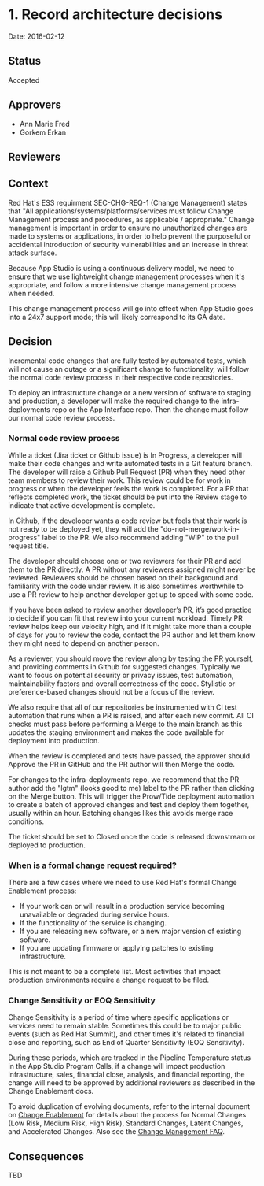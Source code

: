 # 1. Record architecture decisions

Date: 2016-02-12

## Status

Accepted

## Approvers

* Ann Marie Fred
* Gorkem Erkan

## Reviewers

## Context

Red Hat's ESS requirment SEC-CHG-REQ-1 (Change Management) states that "All applications/systems/platforms/services must follow Change Management process and procedures, as applicable / appropriate." Change management is important in order to ensure no unauthorized changes are made to systems or applications, in order to help prevent the purposeful or accidental introduction of security vulnerabilities and an increase in threat attack surface.

Because App Studio is using a continuous delivery model, we need to ensure that we use lightweight change management processes when it's appropriate, and follow a more intensive change management process when needed.

This change management process will go into effect when App Studio goes into a 24x7 support mode; this will likely correspond to its GA date.

## Decision

Incremental code changes that are fully tested by automated tests, which will not cause an outage or a significant change to functionality, will follow the normal code review process in their respective code repositories. 

To deploy an infrastructure change or a new version of software to staging and production, a developer will make the required change to the infra-deployments repo or the App Interface repo.  Then the change must follow our normal code review process.

### Normal code review process

While a ticket (Jira ticket or Github issue) is In Progress, a developer will make their code changes and write automated tests in a Git feature branch.  The developer will raise a Github Pull Request (PR) when they need other team members to review their work. This review could be for work in progress or when the developer feels the work is completed. For a PR that reflects completed work, the ticket should be put into the Review stage to indicate that active development is complete.

In Github, if the developer wants a code review but feels that their work is not ready to be deployed yet, they will add the "do-not-merge/work-in-progress" label to the PR. We also recommend adding "WIP" to the pull request title.

The developer should choose one or two reviewers for their PR and add them to the PR directly. A PR without any reviewers assigned might never be reviewed. Reviewers should be chosen based on their background and familiarity with the code under review. It is also sometimes worthwhile to use a PR review to help another developer get up to speed with some code.

If you have been asked to review another developer’s PR, it’s good practice to decide if you can fit that review into your current workload. Timely PR review helps keep our velocity high, and if it might take more than a couple of days for you to review the code, contact the PR author and let them know they might need to depend on another person.

As a reviewer, you should move the review along by testing the PR yourself, and providing comments in Github for suggested changes. Typically we want to focus on potential security or privacy issues, test automation, maintainability factors and overall correctness of the code. Stylistic or preference-based changes should not be a focus of the review.

We also require that all of our repositories be instrumented with CI test automation that runs when a PR is raised, and after each new commit. All CI checks must pass before performing a Merge to the main branch as this updates the staging environment and makes the code available for deployment into production.

When the review is completed and tests have passed, the approver should Approve the PR in GitHub and the PR author will then Merge the code. 

For changes to the infra-deployments repo, we recommend that the PR author add the "lgtm" (looks good to me) label to the PR rather than clicking on the Merge button. This will trigger the Prow/Tide deployment automation to create a batch of approved changes and test and deploy them together, usually within an hour. Batching changes likes this avoids merge race conditions.

The ticket should be set to Closed once the code is released downstream or deployed to production.

### When is a formal change request required?
There are a few cases where we need to use Red Hat's formal Change Enablement process:
* If your work can or will result in a production service becoming unavailable or degraded during service hours.
* If the functionality of the service is changing.
* If you are releasing new software, or a new major version of existing software.
* If you are updating firmware or applying patches to existing infrastructure.

This is not meant to be a complete list.  Most activities that impact production environments require a change request to be filed.  

### Change Sensitivity or EOQ Sensitivity
Change Sensitivity is a period of time where specific applications or services need to remain stable. Sometimes this could be to major public events (such as Red Hat Summit), and other times it's related to financial close and reporting, such as End of Quarter Sensitivity (EOQ Sensitivity). 

During these periods, which are tracked in the Pipeline Temperature status in the App Studio Program Calls, if a change will impact production infrastructure, sales, financial close, analysis, and financial reporting, the change will need to be approved by additional reviewers as described in the Change Enablement docs. 

To avoid duplication of evolving documents, refer to the internal document on [Change Enablement](https://source.redhat.com/departments/it/itx/service_management_automation_platforms/change_enablement) for details about the process for Normal Changes (Low Risk, Medium Risk, High Risk), Standard Changes, Latent Changes, and Accelerated Changes.  Also see the [Change Management FAQ](https://source.redhat.com/departments/it/itx/service_management_automation_platforms/change_enablement/change_enablement_wiki/change_management_faq).

## Consequences

TBD
